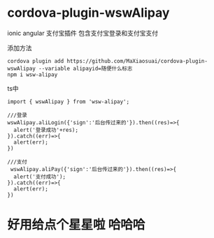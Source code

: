 # cordova-plugin-wswAlipay
ionic angular 支付宝插件 包含支付宝登录和支付宝支付

添加方法
```
cordova plugin add https://github.com/MaXiaosuai/cordova-plugin-wswAlipay --variable alipayid=随便什么标志
npm i wsw-alipay
```

ts中
```
import { wswAlipay } from 'wsw-alipay';
```
```
///登录
wswAlipay.aliLogin({'sign':'后台传过来的'}).then((res)=>{
  alert('登录成功'+res);
}).catch((err)=>{
  alert(err);
})
```
```
///支付
 wswAlipay.aliPay({'sign':'后台传过来的'}).then((res)=>{
  alert('支付成功');
}).catch((err)=>{
  alert(err);
})
```

# 好用给点个星星啦 哈哈哈
